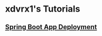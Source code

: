 # xdvrx1's Tutorials
## [Spring Boot App Deployment](https://github.com/xdvrx1/springboot-app-deployment-tutorial)
